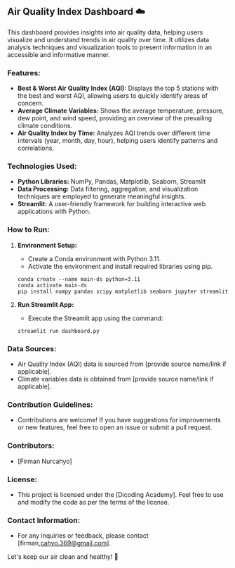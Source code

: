## Air Quality Index Dashboard :cloud:

This dashboard provides insights into air quality data, helping users visualize and understand trends in air quality over time. It utilizes data analysis techniques and visualization tools to present information in an accessible and informative manner.

### Features:
- **Best & Worst Air Quality Index (AQI):** Displays the top 5 stations with the best and worst AQI, allowing users to quickly identify areas of concern.
- **Average Climate Variables:** Shows the average temperature, pressure, dew point, and wind speed, providing an overview of the prevailing climate conditions.
- **Air Quality Index by Time:** Analyzes AQI trends over different time intervals (year, month, day, hour), helping users identify patterns and correlations.

### Technologies Used:
- **Python Libraries:** NumPy, Pandas, Matplotlib, Seaborn, Streamlit
- **Data Processing:** Data filtering, aggregation, and visualization techniques are employed to generate meaningful insights.
- **Streamlit:** A user-friendly framework for building interactive web applications with Python.

### How to Run:
1. **Environment Setup:**
   - Create a Conda environment with Python 3.11.
   - Activate the environment and install required libraries using pip.
   ```
   conda create --name main-ds python=3.11
   conda activate main-ds
   pip install numpy pandas scipy matplotlib seaborn jupyter streamlit
   ```

2. **Run Streamlit App:**
   - Execute the Streamlit app using the command:
   ```
   streamlit run dashboard.py
   ```

### Data Sources:
- Air Quality Index (AQI) data is sourced from [provide source name/link if applicable].
- Climate variables data is obtained from [provide source name/link if applicable].

### Contribution Guidelines:
- Contributions are welcome! If you have suggestions for improvements or new features, feel free to open an issue or submit a pull request.

### Contributors:
- [Firman Nurcahyo]

### License:
- This project is licensed under the [Dicoding Academy]. Feel free to use and modify the code as per the terms of the license.

### Contact Information:
- For any inquiries or feedback, please contact [firman,cahyo.369@gmail.com].

Let's keep our air clean and healthy! :seedling:
